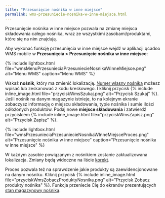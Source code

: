```yaml
---
title: "Przesunięcie nośnika w inne miejsce"
permalink: wms-przesuniecie-nosnika-w-inne-miejsce.html 
---
```

Przesunięcie nośnika w inne miejsce pozwala na zmianę miejsca składowania całego nośnika, wraz ze wszystkimi zasobami/produktami, które się na nim znajdują.

Aby wykonać funkcję przesunięcia w inne miejsce wejdź w aplikacji qcadoo WMS mobile w **Przesunięcia > Przesunięcie nośnika w inne miejsce**:
 
{% include lightbox.html file="wmsMenuPrzesunieciaPrzesuniecieNosnikaWInneMiejsce.png" alt="Menu WMS" caption="Menu WMS" %}

Wskaż **nośnik**, który ma zmienić lokalizację. [Numer własny nośnika](/numery-wlasne-palet) możesz wpisać lub zeskanować z kodu kreskowego. I kliknij przycisk {% include inline_image.html file="przyciskWmsSzukaj.png" alt="Przycisk Szukaj" %}. Jeśli nośnik na danym magazynie istnieje, to na kolejnym ekranie zobaczysz informację o miejscu składowania, typie nośnika i sumie ilości odłożonych produktów. Podaj nowe **miejsce składowania** i zatwierdź przyciskiem {% include inline_image.html file="przyciskWmsZapisz.png" alt="Przycisk Zapisz" %}.

{% include lightbox.html file="wmsPrzesunieciaPrzesuniecieNosnikaWInneMiejsceProces.png" alt="Przesunięcie nośnika w inne miejsce" caption="Przesunięcie nośnika w inne miejsce" %}

W każdym zasobie powiązanym z nośnikiem zostanie zaktualizowana lokalizacja. Zmiany będą widoczne na liście [korekt](/korekty).

Proces pozwala też na sprawdzenie jakie produkty są zaewidencjonowane na danym nośniku. Kliknij przycisk  {% include inline_image.html file="przyciskWmsZobaczProduktyNosnika.png" alt="Przycisk Zobacz produkty nośnika" %}. Funkcja przeniecie Cię do ekranów prezentujących [stan magazynowy nośnika](wms-stan-palety). 